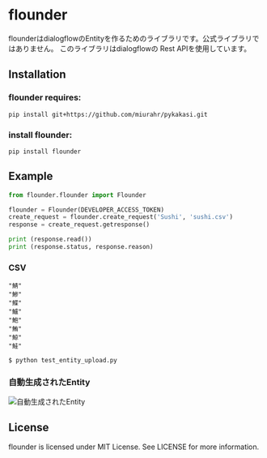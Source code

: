# flounder
flounderはdialogflowのEntityを作るためのライブラリです。公式ライブラリではありません。
このライブラリはdialogflowの Rest APIを使用しています。

## Installation

### flounder requires:

```
pip install git+https://github.com/miurahr/pykakasi.git
```

### install flounder:

```
pip install flounder
```

## Example

```py:test_entity_upload.py
from flounder.flounder import Flounder

flounder = Flounder(DEVELOPER_ACCESS_TOKEN)
create_request = flounder.create_request('Sushi', 'sushi.csv')
response = create_request.getresponse()

print (response.read())
print (response.status, response.reason)
```

### CSV

```text:sushi.csv
"鯖"
"鯵"
"鰈"
"鱸"
"鮑"
"鮪"
"鯨"
"鮭"
```

```
$ python test_entity_upload.py
```

### 自動生成されたEntity

![自動生成されたEntity](https://github.com/flatfisher/flounder/blob/master/sushi_entity.png)

## License
flounder is licensed under MIT License. See LICENSE for more information.